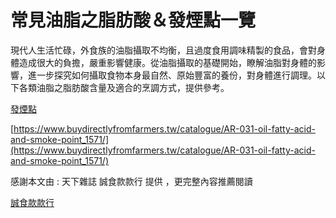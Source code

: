 # 常見油脂之脂肪酸＆發煙點一覽

現代人生活忙碌，外食族的油脂攝取不均衡，且過度食用調味精製的食品，會對身體造成很大的負擔，嚴重影響健康。從油脂攝取的基礎開始，瞭解油脂對身體的影響，進一步探究如何攝取食物本身最自然、原始豐富的養份，對身體進行調理。以下各類油脂之脂肪酸含量及適合的烹調方式，提供參考。

[發煙點](%E5%B8%B8%E8%A6%8B%E6%B2%B9%E8%84%82%E4%B9%8B%E8%84%82%E8%82%AA%E9%85%B8%EF%BC%86%E7%99%BC%E7%85%99%E9%BB%9E%E4%B8%80%E8%A6%BD%20943f07922b6e4c4493874fcd39b9fb72/%E7%99%BC%E7%85%99%E9%BB%9E%20db9239f1959841219c3ea82ddb0531aa.csv)

[https://www.buydirectlyfromfarmers.tw/catalogue/AR-031-oil-fatty-acid-and-smoke-point_1571/](https://www.buydirectlyfromfarmers.tw/catalogue/AR-031-oil-fatty-acid-and-smoke-point_1571/)

感謝本文由 : 天下雜誌 誠食款款行 提供 ，更完整內容推薦閱讀

[誠食款款行](https://www.cwbook.com.tw/product/ProductAction.shtml?prodId=0000019774)